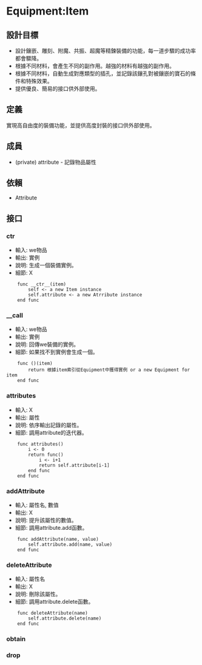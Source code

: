 # Equipment:Item

## 設計目標
- 設計鑲嵌、雕刻、附魔、共振、超魔等精鍊裝備的功能，每一道步驟的成功率都會驟降。
- 根據不同材料，會產生不同的副作用。越強的材料有越強的副作用。
- 根據不同材料，自動生成對應類型的插孔，並記錄該鑲孔對被鑲嵌的寶石的條件和特殊效果。
- 提供優良、簡易的接口供外部使用。

## 定義
實現高自由度的裝備功能，並提供高度封裝的接口供外部使用。

## 成員
- (private) attribute - 記錄物品屬性

## 依賴
- Attribute

## 接口

### __ctr__
- 輸入: we物品
- 輸出: 實例
- 說明: 生成一個裝備實例。
- 細節: X
```
    func __ctr__(item)
        self <- a new Item instance
        self.attribute <- a new Atrribute instance
    end func
```

### __call
- 輸入: we物品
- 輸出: 實例
- 說明: 回傳we裝備的實例。
- 細節: 如果找不到實例會生成一個。
```
    func ()(item)
        return 根據item索引從Equipment中獲得實例 or a new Equipment for item
    end func
```

### attributes
- 輸入: X
- 輸出: 屬性
- 說明: 依序輸出記錄的屬性。
- 細節: 調用attribute的迭代器。
```
    func attributes()
        i <- 0
        return func()
            i <- i+1
            return self.attribute[i-1]
        end func
    end func
```

### addAttribute
- 輸入: 屬性名, 數值
- 輸出: X
- 說明: 提升該屬性的數值。
- 細節: 調用attribute.add函數。
```
    func addAttribute(name, value)
        self.attribute.add(name, value)
    end func
```

### deleteAttribute
- 輸入: 屬性名
- 輸出: X
- 說明: 刪除該屬性。
- 細節: 調用attribute.delete函數。
```
    func deleteAttribute(name)
        self.attribute.delete(name)
    end func
```

### obtain

### drop

